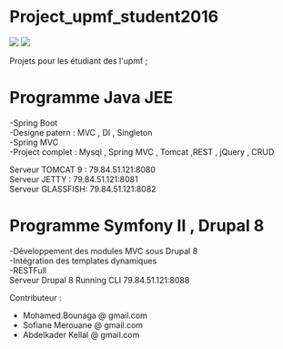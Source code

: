 # Project_upmf_student2016
<img src="https://www.codeur.com/system/images/files/000/000/156/original/J2EE.jpg?1426004877"/>
<img src="http://static1.squarespace.com/static/538f3fcde4b05c5fecc7a40e/t/5452575be4b0d9922a0b14f5/1414682459362/php+symfony+logo"/><br/>


Projets pour les étudiant des l'upmf ; 
# Programme Java JEE 
-Spring Boot  <br/>
-Designe patern : MVC , DI , Singleton  <br/>
-Spring MVC  <br/>
-Project complet : Mysql , Spring MVC , Tomcat ,REST , jQuery , CRUD  <br/>

Serveur TOMCAT 9 : 79.84.51.121:8080 <br/>
Serveur JETTY    : 79.84.51.121:8081 <br/>
Serveur GLASSFISH: 79.84.51.121:8082 <br/>

# Programme Symfony II , Drupal 8 
  
  -Développement des modules MVC sous Drupal 8 <br/>
  -Intégration des templates dynamiques  <br/>
  -RESTFull  <br/>
  Serveur Drupal 8 Running CLI 79.84.51.121:8088 <br/>
  
  Contributeur : <br/>
  - Mohamed.Bounaga @ gmail.com <br/>
  - Sofiane Merouane @ gmail.com<br/>
  - Abdelkader Kellal @ gmail.com
